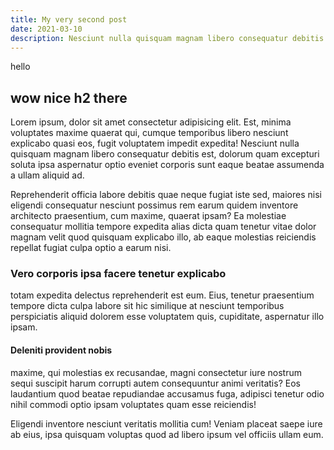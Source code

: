 ```yaml
---
title: My very second post
date: 2021-03-10
description: Nesciunt nulla quisquam magnam libero consequatur debitis est, dolorum quam
---
```


hello

## wow nice h2 there


Lorem ipsum, dolor sit amet consectetur adipisicing elit. Est, minima voluptates maxime quaerat qui, cumque temporibus libero nesciunt explicabo quasi eos, fugit voluptatem impedit expedita! Nesciunt nulla quisquam magnam libero consequatur debitis est, dolorum quam excepturi soluta ipsa aspernatur optio eveniet corporis sunt eaque beatae assumenda a ullam aliquid ad.

Reprehenderit officia labore debitis quae neque fugiat iste sed, maiores nisi eligendi consequatur nesciunt possimus rem earum quidem inventore architecto praesentium, cum maxime, quaerat ipsam? Ea molestiae consequatur mollitia tempore expedita alias dicta quam tenetur vitae dolor magnam velit quod quisquam explicabo illo, ab eaque molestias reiciendis repellat fugiat culpa optio a earum nisi. 

### Vero corporis ipsa facere tenetur explicabo 

totam expedita delectus reprehenderit est eum. Eius, tenetur praesentium tempore dicta culpa labore sit hic similique at nesciunt temporibus perspiciatis aliquid dolorem esse voluptatem quis, cupiditate, aspernatur illo ipsam. 

#### Deleniti provident nobis 

maxime, qui molestias ex recusandae, magni consectetur iure nostrum sequi suscipit harum corrupti autem consequuntur animi veritatis? Eos laudantium quod beatae repudiandae accusamus fuga, adipisci tenetur odio nihil commodi optio ipsam voluptates quam esse reiciendis! 

Eligendi inventore nesciunt veritatis mollitia cum! Veniam placeat saepe iure ab eius, ipsa quisquam voluptas quod ad libero ipsum vel officiis ullam eum.